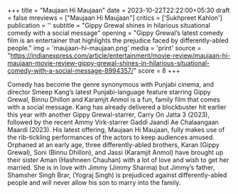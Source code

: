 +++
title = "Maujaan Hi Maujaan"
date = 2023-10-22T22:22:00+05:30
draft = false
mreviews = ["Maujaan Hi Maujaan"]
critics = ['Sukhpreet Kahlon']
publication = ''
subtitle = "Gippy Grewal shines in hilarious situational comedy with a social message"
opening = "Gippy Grewal’s latest comedy film is an entertainer that highlights the prejudice faced by differently-abled people."
img = 'maujaan-hi-maujaan.png'
media = 'print'
source = "https://indianexpress.com/article/entertainment/movie-review/maujaan-hi-maujaan-movie-review-gippy-grewal-shines-in-hilarious-situational-comedy-with-a-social-message-8994357/"
score = 8
+++

Comedy has become the genre synonymous with Punjabi cinema, and director Smeep Kang’s latest Punjabi-language feature starring Gippy Grewal, Binnu Dhillon and Karamjit Anmol is a fun, family film that comes with a social message. Kang has already delivered a blockbuster hit earlier this year with another Gippy Grewal-starrer, Carry On Jatta 3 (2023), followed by the recent Ammy Virk-starrer Gaddi Jaandi Ae Chalaangaan Maardi (2023). His latest offering, Maujaan Hi Maujaan, fully makes use of the rib-tickling performances of the actors to keep audiences amused. Orphaned at an early age, three differently-abled brothers, Karan (Gippy Grewal), Soni (Binnu Dhillon), and Jassi (Karamjit Anmol) have brought up their sister Aman (Hashneen Chauhan) with a lot of love and wish to get her married. She is in love with Jimmy (Jimmy Sharma) but Jimmy’s father, Shamsher Singh Brar, (Yograj Singh) is prejudiced against differently-abled people and will never allow his son to marry into the family.
